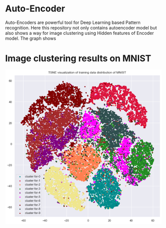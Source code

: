 # Auto-Encoder
Auto-Encoders are powerful tool for Deep Learning based Pattern recognition. Here this repository not only contains autoencoder model but also shows a way for image clustering using Hidden features of Encoder model. The graph shows 

# Image clustering results on MNIST
<img src="MNIST-clustering-AE.png">
